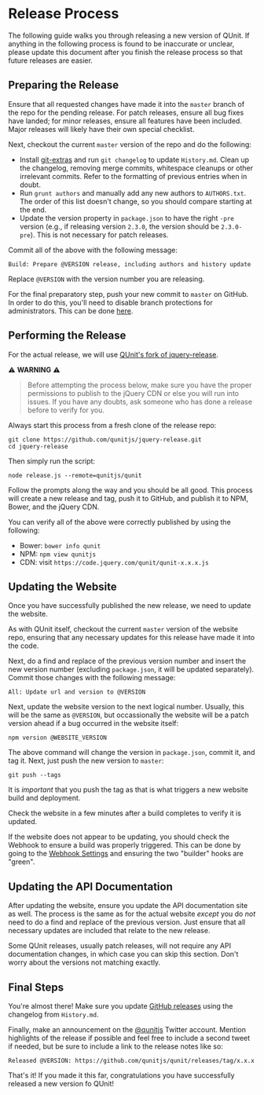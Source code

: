 # Release Process

The following guide walks you through releasing a new version of QUnit. If anything in the following process is found to be inaccurate or unclear, please update this document after you finish the release process so that future releases are easier.

## Preparing the Release

Ensure that all requested changes have made it into the `master` branch of the repo for the pending release. For patch releases, ensure all bug fixes have landed; for minor releases, ensure all features have been included. Major releases will likely have their own special checklist.

Next, checkout the current `master` version of the repo and do the following:

* Install [git-extras](https://github.com/visionmedia/git-extras) and run `git changelog` to update `History.md`. Clean up the changelog, removing merge commits, whitespace cleanups or other irrelevant commits. Refer to the formatting of previous entries when in doubt.
* Run `grunt authors` and manually add any new authors to `AUTHORS.txt`. The order of this list doesn't change, so you should compare starting at the end.
* Update the version property in `package.json` to have the right `-pre` version (e.g., if releasing version `2.3.0`, the version should be `2.3.0-pre`). This is not necessary for patch releases.

Commit all of the above with the following message:

	Build: Prepare @VERSION release, including authors and history update

Replace `@VERSION` with the version number you are releasing.

For the final preparatory step, push your new commit to `master` on GitHub. In order to do this, you'll need to disable branch protections for administrators. This can be done [here](https://github.com/qunitjs/qunit/settings/branches/master).

## Performing the Release

For the actual release, we will use [QUnit's fork of jquery-release](https://github.com/qunitjs/jquery-release).

:warning: **WARNING** :warning:
> Before attempting the process below, make sure you have the proper permissions to publish to the jQuery CDN or else you will run into issues. If you have any doubts, ask someone who has done a release before to verify for you.

Always start this process from a fresh clone of the release repo:

	git clone https://github.com/qunitjs/jquery-release.git
	cd jquery-release

Then simply run the script:

	node release.js --remote=qunitjs/qunit

Follow the prompts along the way and you should be all good. This process will create a new release and tag, push it to GitHub, and publish it to NPM, Bower, and the jQuery CDN.

You can verify all of the above were correctly published by using the following:

- Bower: `bower info qunit`
- NPM: `npm view qunitjs`
- CDN: visit `https://code.jquery.com/qunit/qunit-x.x.x.js`

## Updating the Website

Once you have successfully published the new release, we need to update the website.

As with QUnit itself, checkout the current `master` version of the website repo, ensuring that any necessary updates for this release have made it into the code.

Next, do a find and replace of the previous version number and insert the new version number (excluding `package.json`, it will be updated separately). Commit those changes with the following message:

	All: Update url and version to @VERSION

Next, update the website version to the next logical number. Usually, this will be the same as `@VERSION`, but occassionally the website will be a patch version ahead if a bug occurred in the website itself:

	npm version @WEBSITE_VERSION

The above command will change the version in `package.json`, commit it, and tag it. Next, just push the new version to `master`:

	git push --tags

It is _important_ that you push the tag as that is what triggers a new website build and deployment.

Check the website in a few minutes after a build completes to verify it is updated.

If the website does not appear to be updating, you should check the Webhook to ensure a build was properly triggered. This can be done by going to the [Webhook Settings](https://github.com/qunitjs/qunitjs.com/settings/hooks) and ensuring the two "builder" hooks are "green".

## Updating the API Documentation

After updating the website, ensure you update the API documentation site as well. The process is the same as for the actual website _except_ you do _not_ need to do a find and replace of the previous version. Just ensure that all necessary updates are included that relate to the new release.

Some QUnit releases, usually patch releases, will not require any API documentation changes, in which case you can skip this section. Don't worry about the versions not matching exactly.

## Final Steps

You're almost there! Make sure you update [GitHub releases](https://github.com/qunitjs/qunit/releases) using the changelog from `History.md`.

Finally, make an announcement on the [@qunitjs](https://twitter.com/qunitjs) Twitter account. Mention highlights of the release if possible and feel free to include a second tweet if needed, but be sure to include a link to the release notes like so:

	Released @VERSION: https://github.com/qunitjs/qunit/releases/tag/x.x.x

That's it! If you made it this far, congratulations you have successfully released a new version fo QUnit!
